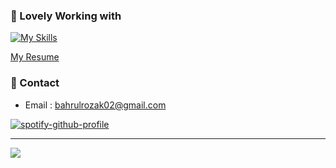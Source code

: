 

### 🚀 Lovely Working with
[![My Skills](https://skillicons.dev/icons?i=python,lua,elixir,clojure,swift,flutter&theme=dark)](https://skillicons.dev)

[My Resume](https://docs.google.com/document/d/12z-xfI0aSI-9wxzsEaZbehARGDnruU7Xibkb_TbL4Ng/edit?usp=sharing)

### 🧭 Contact
- Email : bahrulrozak02@gmail.com

[![spotify-github-profile](https://spotify-github-profile.vercel.app/api/view?uid=y815lrm95x23ga03elyv3x2jc&cover_image=true&theme=novatorem&show_offline=false&background_color=121212&interchange=false&bar_color=53b14f&bar_color_cover=false)](https://github.com/kittinan/spotify-github-profile)

---
[![](https://visitcount.itsvg.in/api?id=Bahrul-Rozak&icon=0&color=0)](https://visitcount.itsvg.in)

<!-- Proudly created with GPRM ( https://gprm.itsvg.in ) -->

